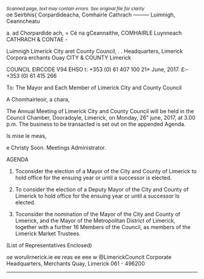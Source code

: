 *<small>Scanned page, text may contain errors. See original file for clarity</small>*  
oe Seirbhis{ Corpardideacha,
Comhairle Cathrach ——— Luimnigh,
Ceanncheatu

a.
ad Chorpardide ach,
= Cé na gCeannaithe,
COMHAIRLE Luynneach
CATHRACH & CONTAE -

Luimnigh Limerick City aret County Council,
. . Headquarters,
Limerick Corpora erchants Ouay
CITY & COUNTY Limerick

COUNCIL
EIRCODE V94 EHSO
t: +353 (0) 61 407 100
21* June, 2017. £:-+353 (0) 61 415 266

To: The Mayor and Each Member of Limerick City and County
Council

A Chomhairleoir, a chara,

The Annual Meeting of Limerick City and County Council will be held in the Council
Chamber, Dooradoyle, Limerick, on Monday, 26” june, 2017, at 3.00 p.m. The business to
be transacted is set out on the appended Agenda.

Is mise le meas,

e Christy Soon.
Meetings Administrator.

AGENDA

1. Toconsider the election of a Mayor of the City and County of Limerick to hold office
for the ensuing year or until a successor is elected.

2. To consider the election of a Deputy Mayor of the City and County of Limerick to
hold office for the ensuing year or until a successor Is elected.

3. Toconsider the nomination of the Mayor of the City and County of Limerick, and the
Mayor of the Metropolitan District of Limerick, together with a further 16 Members
of the Council, as members of the Limerick Market Trustees.

(List of Representatives Enclosed)

oe worulirnerick.ie
ee reas ee eee w @LimerickCouncit
Corporate Headquarters, Merchants Quay, Limerick 061 - 496200

---
